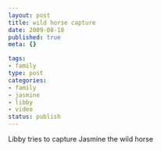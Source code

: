 ```yaml
--- 
layout: post
title: wild horse capture
date: 2009-08-18
published: true
meta: {}

tags: 
- family
type: post
categories: 
- family
- jasmine
- libby
- video
status: publish
---
```

Libby tries to capture Jasmine the wild horse

